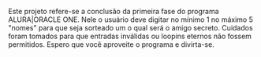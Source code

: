 Este projeto refere-se a conclusão da primeira fase do programa ALURA|ORACLE ONE. Nele o usuário deve digitar no mínimo 1 no máximo 5 "nomes" para que seja sorteado um o qual será o amigo secreto. Cuidados foram tomados para que entradas inválidas ou loopins eternos não fossem permitidos. Espero que você aproveite o programa e divirta-se.
